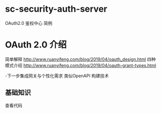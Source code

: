 # sc-security-auth-server
OAuth2.0 鉴权中心 简例 

# OAuth 2.0 介绍
简单解释 
http://www.ruanyifeng.com/blog/2019/04/oauth_design.html
四种模式介绍
http://www.ruanyifeng.com/blog/2019/04/oauth-grant-types.html 


-下一步集成网关与个性化需求
类似OpenAPI 构建技术 



##   基础知识  
查看代码 


























